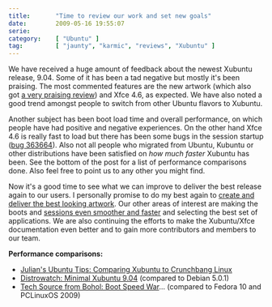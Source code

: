```yaml
---
title:       "Time to review our work and set new goals"
date:        2009-05-16 19:55:07
serie:       
category:    [ "Ubuntu" ]
tag:         [ "jaunty", "karmic", "reviews", "Xubuntu" ]
---
```


We have received a huge amount of feedback about the newest Xubuntu release, 9.04. Some of it has been a tad negative but mostly it's been praising. The most commented features are the new artwork (which also got [a very praising review](http://www.itwire.com/content/view/24346/1141/)) and Xfce 4.6, as expected. We have also noted a good trend amongst people to switch from other Ubuntu flavors to Xubuntu.

Another subject has been boot load time and overall performance, on which people have had positive and negative experiences. On the other hand Xfce 4.6 is really fast to load but there has been some bugs in the session startup ([bug 363664](https://launchpad.net/bugs/363664)). Also not all people who migrated from Ubuntu, Kubuntu or other distributions have been satisfied on *how much faster* Xubuntu has been. See the bottom of the post for a list of performance comparisons done. Also feel free to point us to any other you might find.

Now it's a good time to see what we can improve to deliver the best release again to our users. I personally promise to do my best again to [create and deliver the best looking artwork](https://blueprints.launchpad.net/xubuntu-artwork/+spec/xubuntu-karmic-visual-concept). Our other areas of interest are making the boots and [sessions even smoother and faster](https://blueprints.launchpad.net/xubuntu-desktop/+spec/xubuntu-karmic-session-slim-down) and selecting the best set of applications. We are also continuing the efforts to make the Xubuntu/Xfce documentation even better and to gain more contributors and members to our team.

**Performance comparisons:**

- [Julian's Ubuntu Tips: Comparing Xubuntu to Crunchbang Linux ](http://ubuntu.kareeser.com/?p=52)
- [Distrowatch: Minimal Xubuntu 9.04](http://distrowatch.com/weekly.php?issue=20090504#feature) (compared to Debian 5.0.1)
- [Tech Source from Bohol: Boot Speed War](http://www.junauza.com/2009/04/boot-speed-war-xubuntu-904-vs-fedora-10.html)... (compared to Fedora 10 and PCLinuxOS 2009)
